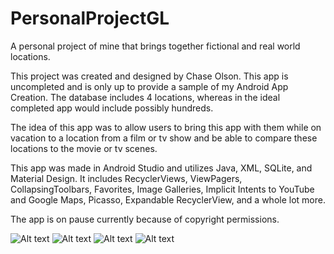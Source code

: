 # PersonalProjectGL
A personal project of mine that brings together fictional and real world locations.

This project was created and designed by Chase Olson. This app is uncompleted and is only up to provide
a sample of my Android App Creation. The database includes 4 locations, whereas in the ideal completed
app would include possibly hundreds.

The idea of this app was to allow users to bring this app with them while on vacation to a location
from a film or tv show and be able to compare these locations to the movie or tv scenes.

This app was made in Android Studio and utilizes Java, XML, SQLite, and Material Design. It includes
RecyclerViews, ViewPagers, CollapsingToolbars, Favorites, Image Galleries, Implicit Intents to YouTube
and Google Maps, Picasso, Expandable RecyclerView, and a whole lot more.

The app is on pause currently because of copyright permissions.

![Alt text](http://i.imgur.com/3ia3AdU.png "Home Screen") ![Alt text](http://i.imgur.com/yW22vui.jpg "Fandom Locations List")
![Alt text](http://i.imgur.com/wwQNOmX.jpg "Fandom Location Detail") ![Alt text](http://i.imgur.com/lhSWbl5.jpg "Collapsed Toolbar")
